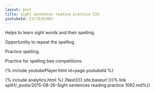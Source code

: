 ```yaml
---
layout: post
title: Sight sentences reading practice 533
youtubeId: IlC7OjD34EY
---
```

 
 
Helps to learn sight words and their spelling.

Opportunitiy to repeat the spelling. 

Practice spelling. 
 
Practice for spelling bee competitions. 
 
{% include youtubePlayer.html id=page.youtubeId %}
 
 
{% include analytics.html %} 
[Next]({{ site.baseurl }}{% link  split1/_posts/2015-08-26-Sight sentences reading practice 1092.md%})
 
